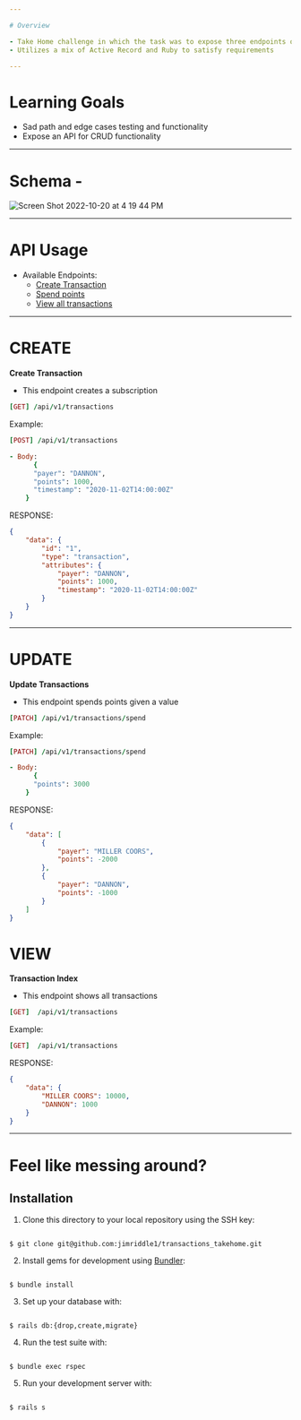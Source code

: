 ```yaml
---

# Overview

- Take Home challenge in which the task was to expose three endpoints of a transaction database
- Utilizes a mix of Active Record and Ruby to satisfy requirements

---
```


# Learning Goals

- Sad path and edge cases testing and functionality
- Expose an API for CRUD functionality

---

# Schema - 

![Screen Shot 2022-10-20 at 4 19 44 PM](https://user-images.githubusercontent.com/99755958/197061503-33b20267-849c-494b-a17f-fd89e185f4eb.png)

---

# API Usage

- Available Endpoints:
  - [Create Transaction](#CREATE)
  - [Spend points](#UPDATE)
  - [View all transactions](#INDEX)

---

# CREATE


**Create Transaction**

- This endpoint creates a subscription 
	

``` ruby
[GET] /api/v1/transactions

```

 Example:

``` ruby 
[POST] /api/v1/transactions

- Body:
	  {
      "payer": "DANNON",
      "points": 1000,
      "timestamp": "2020-11-02T14:00:00Z"
    }

```

RESPONSE:

```json
{
	"data": {
		"id": "1",
		"type": "transaction",
		"attributes": {
			"payer": "DANNON",
			"points": 1000,
			"timestamp": "2020-11-02T14:00:00Z"
		}
	}
}
```
---

# UPDATE


**Update Transactions**

- This endpoint spends points given a value
	

``` ruby
[PATCH] /api/v1/transactions/spend

```

 Example:

``` ruby 
[PATCH] /api/v1/transactions/spend

- Body:
	  {
      "points": 3000
    }

```

RESPONSE:

```json
{
	"data": [
		{
			"payer": "MILLER COORS",
			"points": -2000
		},
		{
			"payer": "DANNON",
			"points": -1000
		}
	]
}
```


# VIEW


**Transaction Index**

- This endpoint shows all transactions
	

``` ruby
[GET]  /api/v1/transactions

```

 Example:

``` ruby 
[GET]  /api/v1/transactions

```

RESPONSE:

```json
{
	"data": {
		"MILLER COORS": 10000,
		"DANNON": 1000
	}
}
```
---


# Feel like messing around?


## Installation

1. Clone this directory to your local repository using the SSH key:

```

$ git clone git@github.com:jimriddle1/transactions_takehome.git

```

  

2. Install gems for development using [Bundler](https://bundler.io/guides/using_bundler_in_applications.html#getting-started---installing-bundler-and-bundle-init):

```

$ bundle install

```

  

3. Set up your database with:

```

$ rails db:{drop,create,migrate}

```

  

4. Run the test suite with:

```

$ bundle exec rspec

```

  

5. Run your development server with:

```

$ rails s

```
